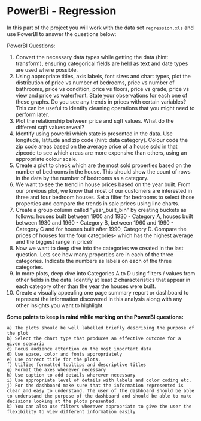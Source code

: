 # PowerBi - Regression

In this part of the project you will work with the data set `regression.xls` and use PowerBI to answer the questions below: 

PowerBI Questions:

1. Convert the necessary data types while getting the data (hint: transform), ensuring categorical fields are held as text and date types are used where possible. 
2. Using appropriate titles, axis labels, font sizes and chart types, plot the distribution of price vs number of bedrooms, price vs number of bathrooms, price vs condition, price vs floors, price vs grade, price vs view and price vs waterfront.
State your observations for each one of these graphs. Do you see any trends in prices with certain variables? This can be useful to identify cleaning operations that you might need to perform later. 
3. Plot the relationship between price and sqft values. What do the different sqft values reveal? 
4. Identify using powerbi which state is presented in the data. Use longitude, latitude and zip code (hint: data category). Colour code the zip code areas based on the average price of a house sold in that zipcode to see which areas are more expensive than others, using an appropriate colour scale. 
5. Create a plot to check which are the most sold properties based on the number of bedrooms in the house. This should show the count of rows in the data by the number of bedrooms as a category. 
6. We want to see the trend in house prices based on the year built. From our previous plot, we know that most of our customers are interested in three and four bedroom houses. Set a filter for bedrooms to select those properties and compare the trends in sale prices using line charts. 
7. Create a group column called "year_built_bin" by creating buckets as follows: houses built between 1900 and 1930 - Category A, houses built between 1930 and 1960 - Category B, between 1960 and 1990 - Category C and for houses built after 1990, Category D. Compare the prices of houses for the four categories- which has the highest average and the biggest range in price? 
8. Now we want to deep dive into the categories we created in the last question. Lets see how many properties are in each of the three categories. Indicate the numbers as labels on each of the three categories. 
9. In more plots, deep dive into Categories A to D using filters / values from other fields in the data. Identify at least 2 characteristics that appear in each category other than the year the houses were built. 
10. Create a visually appealing one page summary report or dashboard to represent the information discovered in this analysis along with any other insights you want to highlight. 

**Some points to keep in mind while working on the PowerBI questions:**

    a) The plots should be well labelled briefly describing the purpose of the plot
    b) Select the chart type that produces an effective outcome for a given scenario
    c) Focus audience attention on the most important data
    d) Use space, color and fonts appropriately
    e) Use correct title for the plots.
    f) Utilize formatted tooltips and descriptive titles
    g) Format the axes wherever necessary
    h) Use caption to add details wherever necessary
    i) Use appropriate level of details with labels and color coding etc.
    j) For the dashboard make sure that the information represented is clear and easy to understand. The user of the dashboard should be able to understand the purpose of the dashboard and should be able to make decisions looking at the plots presented.
    k) You can also use filters wherever appropriate to give the user the flexibility to view different information easily
